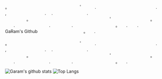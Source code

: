 。　　　　　　　　　　　　　　　　　ﾟ　　　.　　　　　　　　　　　　　　.
,　　　　　　　　　.　 .　　　　　　　　.
　　　　　。　　　　　　　　　　　　　　　　　　　ﾟ　　　　　　　　　。
　　.　　　　　　　　.　　　　　.　　　　　　　　　　。　　.　
　.　　　　　　　　　　　　　　GaRam's Githubㅤㅤㅤㅤㅤㅤㅤㅤㅤㅤ 　 。　　.
　 　　　　　　。　　　　　　　　　　　　　　　　　ﾟ　　　.　　　　　　　　　　　　　　.
,　　　　　　　　　.　 .　　　　　　　　.
　　　　　。　　　　　　　　　　　　　　　　　　　ﾟ　　　　　　　　　。
　　.　　　　　　　　.　　　　　.　　　　　　　　　　。　　.　

![Garam's github stats](https://github-readme-stats.vercel.app/api?username=Lee-Ga-Ram&show_icons=true&theme=react)
![Top Langs](https://github-readme-stats.vercel.app/api/top-langs/?username=Lee-Ga-Ram&layout=compact&card_width=445&custom_title=Most%20Used%20Languages%20&show_icons=true&theme=react)
